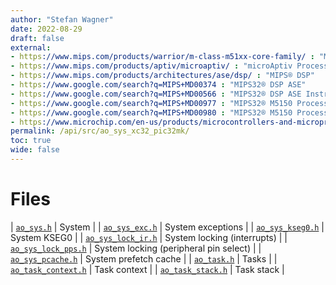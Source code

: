 ```yaml
---
author: "Stefan Wagner"
date: 2022-08-29
draft: false
external:
- https://www.mips.com/products/warrior/m-class-m51xx-core-family/ : "M-Class M51xx Core Family"
- https://www.mips.com/products/aptiv/microaptiv/ : "microAptiv Processor Core"
- https://www.mips.com/products/architectures/ase/dsp/ : "MIPS® DSP"
- https://www.google.com/search?q=MIPS+MD00374 : "MIPS32® DSP ASE"
- https://www.google.com/search?q=MIPS+MD00566 : "MIPS32® DSP ASE Instruction Set Quick Reference"
- https://www.google.com/search?q=MIPS+MD00977 : "MIPS32® M5150 Processor Core Family Datasheet"
- https://www.google.com/search?q=MIPS+MD00980 : "MIPS32® M5150 Processor Core Family Software User’s Manual"
- https://www.microchip.com/en-us/products/microcontrollers-and-microprocessors/32-bit-mcus/pic32-32-bit-mcus/pic32mk : "PIC32MK Family of Microcontrollers"
permalink: /api/src/ao_sys_xc32_pic32mk/
toc: true
wide: false
---
```


# Files

| [`ao_sys.h`](ao_sys.h.md) | System |
| [`ao_sys_exc.h`](ao_sys_exc.h.md) | System exceptions |
| [`ao_sys_kseg0.h`](ao_sys_kseg0.h.md) | System KSEG0 |
| [`ao_sys_lock_ir.h`](ao_sys_lock_ir.h.md) | System locking (interrupts) |
| [`ao_sys_lock_pps.h`](ao_sys_lock_pps.h.md) | System locking (peripheral pin select) |
| [`ao_sys_pcache.h`](ao_sys_pcache.h.md) | System prefetch cache |
| [`ao_task.h`](ao_task.h.md) | Tasks |
| [`ao_task_context.h`](ao_task_context.h.md) | Task context |
| [`ao_task_stack.h`](ao_task_stack.h.md) | Task stack |
